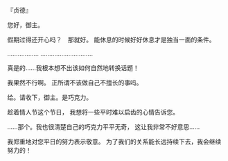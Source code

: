 『贞德』

您好，御主。

假期过得还开心吗？　那就好。
能休息的时候好好休息才是独当一面的条件。

………………
…………………………

真是的……我根本想不出该如何自然地转换话题！

我果然不行啊。
正所谓不该做自己不擅长的事吗。

给。请收下，御主。是巧克力。

趁着情人节这个节日，
我想将一些平时难以启齿的心情告诉您。

……那个。我也很清楚自己的巧克力平平无奇，
这让我非常不好意思……

我郑重地对您平日的努力表示敬意。
为了我们的关系能长远持续下去，我会继续努力的！

